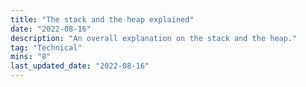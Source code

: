 ```yaml
---
title: "The stack and the heap explained"
date: "2022-08-16"
description: "An overall explanation on the stack and the heap."
tag: "Technical"
mins: "8"
last_updated_date: "2022-08-16"
---
```

